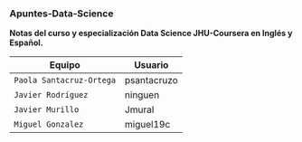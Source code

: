### Apuntes-Data-Science
**Notas del curso y especialización Data Science JHU-Coursera en Inglés y Español.**


Equipo| Usuario
--- |---
`Paola Santacruz-Ortega`|psantacruzo
`Javier Rodríguez`| ninguen
`Javier Murillo` | Jmural
`Miguel Gonzalez`| miguel19c



